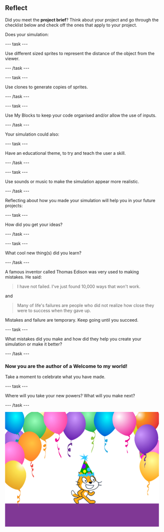 ## Reflect

Did you meet the **project brief**? Think about your project and go through the checklist below and check off the ones that apply to your project.

Does your simulation:

--- task ---

Use different sized sprites to represent the distance of the object from the viewer.

--- /task ---

--- task ---

Use clones to generate copies of sprites.

--- /task ---

--- task ---

Use My Blocks to keep your code organised and/or allow the use of inputs.

--- /task ---

Your simulation could also:

--- task ---

Have an educational theme, to try and teach the user a skill.

--- /task ---

--- task ---

Use sounds or music to make the simulation appear more realistic.

--- /task ---


Reflecting about how you made your simulation will help you in your future projects:

--- task ---

How did you get your ideas? 

--- /task ---

--- task ---

What cool new thing(s) did you learn?

--- /task ---


A famous inventor called Thomas Edison was very used to making mistakes. He said:
> I have not failed. I've just found 10,000 ways that won't work.

and

> Many of life's failures are people who did not realize how close they were to success when they gave up.

Mistakes and failure are temporary. Keep going until you succeed.

--- task ---

What mistakes did you make and how did they help you create your simulation or make it better?

--- /task ---

### Now you are the author of a Welcome to my world!

Take a moment to celebrate what you have made.

--- task ---

Where will you take your new powers? What will you make next?

--- /task ---

![scratch cat in at party hat](images/reflect.png)

